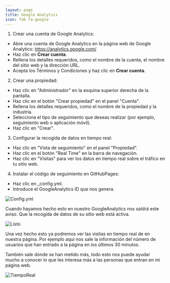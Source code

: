 ```yaml
---
layout: page
title: Google Analytics
icon: fab fa-google
---
```


1. Crear una cuenta de Google Analytics:

* Abre una cuenta de Google Analytics en la página web de Google Analytics: https://analytics.google.com/
* Haz clic en **Crear cuenta**.
* Rellena los detalles requeridos, como el nombre de la cuenta, el nombre del sitio web y la dirección URL.
* Acepta los Términos y Condiciones y haz clic en **Crear cuenta**.
2. Crear una propiedad:

* Haz clic en "Administrador" en la esquina superior derecha de la pantalla.
* Haz clic en el botón "Crear propiedad" en el panel "Cuenta".
* Rellena los detalles requeridos, como el nombre de la propiedad y la industria.
* Selecciona el tipo de seguimiento que deseas realizar (por ejemplo, seguimiento web o aplicación móvil).
* Haz clic en "Crear".
3. Configurar la recogida de datos en tiempo real:

* Haz clic en "Vista de seguimiento" en el panel "Propiedad".
* Haz clic en el botón "Real Time" en la barra de navegación.
* Haz clic en "Visitas" para ver los datos en tiempo real sobre el tráfico en tu sitio web.
4. Instalar el código de seguimiento en GitHubPages:

* Haz clic en _config.yml.
* Introduce el GoogleAnalytics ID que nos genera.

![Config.yml](https://images2.imgbox.com/aa/4f/XxhHXoDu_o.jpg)

Cuando hayamos hecho esto en nuestro GoogleAnalytics nos saldrá este aviso. Que la recogida de datos de su sitio web está activa.

![Listo](https://images2.imgbox.com/4b/e3/RWWVyfCC_o.jpg)

Una vez hecho esto ya podremos ver las visitas en tiempo real de en nuestra página.
Por ejemplo aquí nos sale la información del número de usuarios que han entrado a la página en los últimos 30 minutos.

También sale donde se han metido más, todo esto nos puede ayudar mucho a conocer lo que les interesa más a las personas que entran en mi página web.

![TiempoReal](https://images2.imgbox.com/fd/bf/5nk67cmE_o.jpg)

